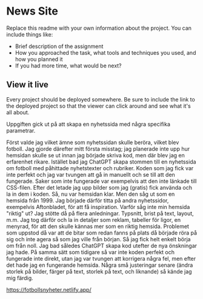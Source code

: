 # News Site

Replace this readme with your own information about the project. You can include things like:

- Brief description of the assignment
- How you approached the task, what tools and techniques you used, and how you planned it
- If you had more time, what would be next?

## View it live
Every project should be deployed somewhere. Be sure to include the link to the deployed project so that the viewer can click around and see what it's all about.

Uppgiften gick ut på att skapa en nyhetssida med några specifika parametrar. 

Först valde jag vilket ämne som nyhetssidan skulle beröra, vilket blev fotboll. Jag gjorde därefter mitt första misstag; jag planerade inte upp hur hemsidan skulle se ut innan jag började skriva kod, men där blev jag en erfarenhet rikare. Istället bad jag ChatGPT skapa stommen till en nyhetssida om fotboll med påhittade nyhetstexter och rubriker. Koden som jag fick var inte perfekt och jag var tvungen att gå in manuellt och se till att den fungerade. Saker som inte fungerade var exempelvis att den inte länkade till CSS-filen. Efter det letade jag upp bilder som jag (gratis) fick använda och la in dem i koden. Så, nu var hemsidan klar. Men den såg ut som en hemsida från 1999. Jag började därför titta på andra nyhetssidor, exempelvis Aftonbladet, för att få inspiration. Varför såg inte min hemsida "riktig" ut? Jag stötte då på flera anledningar. Typsnitt, brist på text, layout, m.m. Jag tog därför och la in detaljer som reklam, tabeller för ligor, en menyrad, för att den skulle kännas mer som en riktig hemsida. Problemet som uppstod då var att de bitar som redan fanns på plats då började röra på sig och inte agera så som jag ville från början. Så jag fick helt enkelt börja om från noll. Jag bad således ChatGPT skapa kod utefter de nya önskningar jag hade. På samma sätt som tidigare så var inte koden perfekt och fungerade inte direkt, utan jag var tvungen att korrigera några fel, men efter det hade jag en fungerande hemsida. Några små justeringar senare (ändra storlek på bilder, färger på text, storlek på text, och liknande) så kände jag mig färdig.

https://fotbollsnyheter.netlify.app/
